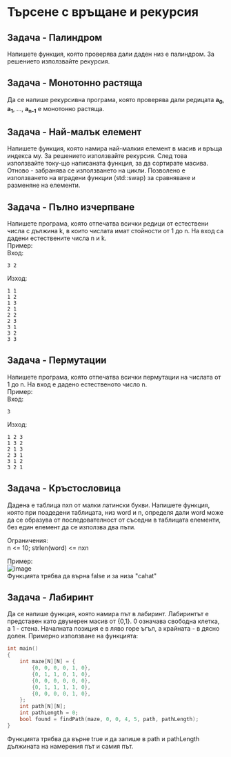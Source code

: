 # Търсене с връщане и рекурсия

## Задача - Палиндром 
Напишете функция, която проверява дали даден низ е палиндром. За решението използвайте рекурсия.

## Задача - Монотонно растяща
Да се напише рекурсивна програма, която проверява дали редицата **а<sub>0</sub>**, **а<sub>1</sub>**, …, **а<sub>n-1</sub>** е монотонно растяща.

## Задача - Най-малък елемент
Напишете функция, която намира най-малкия елемент в масив и връща индекса му. За решението използвайте рекурсия. След това използвайте току-що написаната функция, за да сортирате масива. Отново - забранява се използването на цикли. Позволено е използването на вградени функции (std::swap) за сравняване и разменяне на елементи.



## Задача - Пълно изчерпване
Напишете програма, която отпечатва всички редици от естествени числа с дължина k, в които числата имат стойности от 1 до n. На вход са дадени естествените числа n и k.  
Пример:  
Вход:
```
3 2
```
Изход:
```
1 1
1 2
1 3
2 1
2 2
2 3
3 1
3 2
3 3
```

## Задача - Пермутации
Напишете програма, която отпечатва всички пермутации на числата от 1 до n. На вход е дадено естественото число n.  
Пример:  
Вход:
```
3
```
Изход:
```
1 2 3
1 3 2
2 1 3
2 3 1
3 1 2
3 2 1
```

## Задача - Кръстословица
Дадена е таблица nxn от малки латински букви. Напишете функция, която при поадедени таблицата, низ word и n, определя дали word може да се образува от последователност от съседни в таблицата елементи, без един елемент да се използва два пъти.  

Ограничения:  
n <= 10;  strlen(word) <= nxn  

Пример:  
![image](https://user-images.githubusercontent.com/107109124/210225171-dd9bd617-45c8-472d-aee9-d565414ce2d3.png)  
Функцията трябва да върна false и за низа "cahat"

## Задача - Лабиринт

Да се напише функция, която намира път в лабиринт. Лабиринтът е представен като двумерен масив от {0,1}. 0 означава свободна клетка, а 1 - стена. Началната позиция е в ляво горе ъгъл, а крайната - в дясно долен. Примерно използване на функцията:  
```c++
int main()
{
    int maze[N][N] = {
        {0, 0, 0, 0, 1, 0},
        {0, 1, 1, 0, 1, 0},
        {0, 0, 0, 0, 0, 0},
        {0, 1, 1, 1, 1, 0},
        {0, 0, 0, 0, 1, 0},
    };
    int path[N][N];
    int pathLength = 0;
    bool found = findPath(maze, 0, 0, 4, 5, path, pathLength);
}
```
Функцията трябва да върне true и да запише в path и pathLength дължината на намерения път и самия път.
